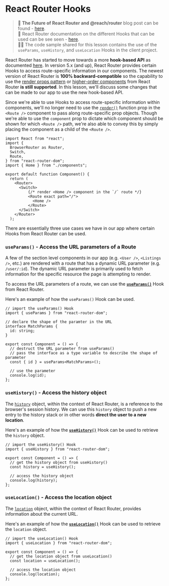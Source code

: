 # React Router Hooks

> 📝 **The Future of React Router and @reach/router** blog post can be found - [here](https://reacttraining.com/blog/reach-react-router-future/).<br />
> 📝 React Router documentation on the different Hooks that can be used can be see seen - [here](https://reacttraining.com/react-router/web/api/Hooks).<br />
> 👩‍💻 The code sample shared for this lesson contains the use of the `useParams`, `useHistory`, and `useLocation` Hooks in the client project.

React Router has started to move towards a more **hook-based API** as documented [here](https://reacttraining.com/blog/reach-react-router-future/). In version 5.x (and up), React Router provides certain Hooks to access route-specific information in our components. The newest version of React Router is **100% backward-compatible** so the capability to use the [render props pattern](https://reacttraining.com/react-router/web/api/Route/render-func) or [higher-order components](https://reacttraining.com/react-router/web/api/withRouter) from React Router **is still supported**. In this lesson, we'll discuss some changes that can be made to our app to use the new hook-based API.

Since we're able to use Hooks to access route-specific information within components, we'll no longer need to use the [`render()`](https://reacttraining.com/react-router/web/api/Route/render-func) function prop in the `<Route />` component to pass along route-specific prop objects. Though we're able to use the `component` prop to dictate which component should be shown for which `<Route />` path, we're also able to convey this by simply placing the component as a child of the `<Route />`.

```tsx
import React from "react";
import {
  BrowserRouter as Router,
  Switch,
  Route,
} from "react-router-dom";
import { Home } from "./components";

export default function Component() {
  return (
    <Router>
      <Switch>
          {/* render <Home /> component in the `/` route */}
          <Route exact path="/">
            <Home />
          </Route>
      </Switch>
    </Router>
  );
```

There are essentially three use cases we have in our app where certain Hooks from React Router can be used.

### `useParams()` - Access the URL parameters of a Route

A few of the section level components in our app (e.g. `<User />`, `<Listings />`, etc.) are rendered with a route that has a dynamic URL parameter (e.g. `/user/:id`). The dynamic URL parameter is primarily used to fetch information for the specific resource the page is attempting to render.

To access the URL parameters of a route, we can use the [**`useParams()`**](https://reacttraining.com/react-router/web/api/Hooks/useparams) Hook from React Router.

Here's an example of how the `useParams()` Hook can be used.

```tsx
// import the useParams() Hook
import { useParams } from "react-router-dom";

// declare the shape of the paramter in the URL
interface MatchParams {
  id: string;
}

export const Component = () => {
  // destruct the URL parameter from useParams()
  // pass the interface as a type variable to describe the shape of parameter
  const { id } = useParams<MatchParams>();

  // use the parameter
  console.log(id);
};
```

### `useHistory()` - Access the history object

The [`history`](https://reacttraining.com/react-router/web/api/history) object, within the context of React Router, is a reference to the browser's session history. We can use this `history` object to push a new entry to the history stack or in other words **direct the user to a new location**.

Here's an example of how the [**`useHistory()`**](https://reacttraining.com/react-router/web/api/Hooks/usehistory) Hook can be used to retrieve the `history` object.

```tsx
// import the useHistory() Hook
import { useHistory } from "react-router-dom";

export const Component = () => {
  // get the history object from useHistory()
  const history = useHistory();

  // access the history object
  console.log(history);
};
```

### `useLocation()` - Access the location object

The [`location`](https://reacttraining.com/react-router/web/api/location) object, within the context of React Router, provides information about the current URL.

Here's an example of how the [**`useLocation()`**](https://reacttraining.com/react-router/web/api/Hooks/uselocation) Hook can be used to retrieve the `location` object.

```tsx
// import the useLocation() Hook
import { useLocation } from "react-router-dom";

export const Component = () => {
  // get the location object from useLocation()
  const location = useLocation();

  // access the location object
  console.log(location);
};
```
